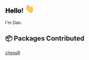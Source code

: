 <h2> 𝐇𝐞𝐥𝐥𝐨! <img src="https://raw.githubusercontent.com/ABSphreak/ABSphreak/master/gifs/Hi.gif" width="30px"></h2>

I'm Dan.

## 📦 Packages Contributed

[chessR](https://github.com/JaseZiv/chessR)
